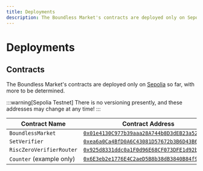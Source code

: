 ```yaml
---
title: Deployments
description: The Boundless Market's contracts are deployed only on Sepolia so far.
---
```


# Deployments

## Contracts

The Boundless Market's contracts are deployed only on [Sepolia](#sepolia) so far, with more to be determined.

:::warning[Sepolia Testnet]
There is no versioning presently, and these addresses may change at any time!
:::

| Contract Name            | Contract Address                                                                                                                |
| ------------------------ | ------------------------------------------------------------------------------------------------------------------------------- |
| `BoundlessMarket`        | [`0x01e4130C977b39aaa28A744b8D3dEB23a5297654`](https://sepolia.etherscan.io/address/0x01e4130C977b39aaa28A744b8D3dEB23a5297654) |
| `SetVerifier`            | [`0xea6a0Ca4BfD0A6C43081D57672b3B6D43B69265F`](https://sepolia.etherscan.io/address/0xea6a0Ca4BfD0A6C43081D57672b3B6D43B69265F) |
| `RiscZeroVerifierRouter` | [`0x925d8331ddc0a1F0d96E68CF073DFE1d92b69187`](https://sepolia.etherscan.io/address/0x925d8331ddc0a1F0d96E68CF073DFE1d92b69187) |
| `Counter` (example only) | [`0x6E3eb2e1776E4C2aeD5B8b38dB3840B84f9BE09e`](https://sepolia.etherscan.io/address/0x6E3eb2e1776E4C2aeD5B8b38dB3840B84f9BE09e) |
